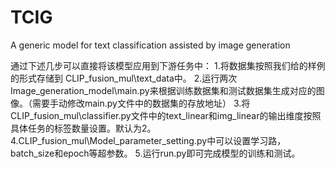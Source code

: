 # TCIG
A generic model for text classification assisted by image generation




通过下述几步可以直接将该模型应用到下游任务中：
1.将数据集按照我们给的样例的形式存储到 CLIP_fusion_mul\text_data中。
2.运行两次Image_generation_model\main.py来根据训练数据集和测试数据集生成对应的图像。（需要手动修改main.py文件中的数据集的存放地址）
3.将CLIP_fusion_mul\classifier.py文件中的text_linear和img_linear的输出维度按照具体任务的标签数量设置。默认为2。
4.CLIP_fusion_mul\Model_parameter_setting.py中可以设置学习路，batch_size和epoch等超参数。
5.运行run.py即可完成模型的训练和测试。
